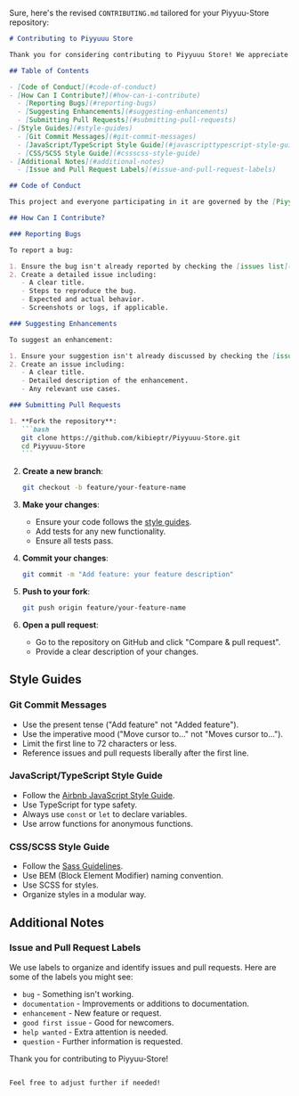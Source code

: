 Sure, here's the revised `CONTRIBUTING.md` tailored for your Piyyuu-Store repository:

````markdown
# Contributing to Piyyuuu Store

Thank you for considering contributing to Piyyuuu Store! We appreciate your support. Following these guidelines ensures that your contributions are effectively integrated into the project.

## Table of Contents

- [Code of Conduct](#code-of-conduct)
- [How Can I Contribute?](#how-can-i-contribute)
  - [Reporting Bugs](#reporting-bugs)
  - [Suggesting Enhancements](#suggesting-enhancements)
  - [Submitting Pull Requests](#submitting-pull-requests)
- [Style Guides](#style-guides)
  - [Git Commit Messages](#git-commit-messages)
  - [JavaScript/TypeScript Style Guide](#javascripttypescript-style-guide)
  - [CSS/SCSS Style Guide](#cssscss-style-guide)
- [Additional Notes](#additional-notes)
  - [Issue and Pull Request Labels](#issue-and-pull-request-labels)

## Code of Conduct

This project and everyone participating in it are governed by the [Piyyuuu Store Code of Conduct](CODE_OF_CONDUCT.md). By participating, you agree to uphold this code. Please report unacceptable behavior to [kibieptrid@gmail.com](mailto:kibieptrid@gmail.com).

## How Can I Contribute?

### Reporting Bugs

To report a bug:

1. Ensure the bug isn't already reported by checking the [issues list](https://github.com/kibieptr/Piyyuuu-Store/issues).
2. Create a detailed issue including:
   - A clear title.
   - Steps to reproduce the bug.
   - Expected and actual behavior.
   - Screenshots or logs, if applicable.

### Suggesting Enhancements

To suggest an enhancement:

1. Ensure your suggestion isn't already discussed by checking the [issues list](https://github.com/kibieptr/Piyyuuu-Store/issues).
2. Create an issue including:
   - A clear title.
   - Detailed description of the enhancement.
   - Any relevant use cases.

### Submitting Pull Requests

1. **Fork the repository**:
   ```bash
   git clone https://github.com/kibieptr/Piyyuuu-Store.git
   cd Piyyuuu-Store
   ```
````

2. **Create a new branch**:

   ```bash
   git checkout -b feature/your-feature-name
   ```

3. **Make your changes**:

   - Ensure your code follows the [style guides](#style-guides).
   - Add tests for any new functionality.
   - Ensure all tests pass.

4. **Commit your changes**:

   ```bash
   git commit -m "Add feature: your feature description"
   ```

5. **Push to your fork**:

   ```bash
   git push origin feature/your-feature-name
   ```

6. **Open a pull request**:
   - Go to the repository on GitHub and click "Compare & pull request".
   - Provide a clear description of your changes.

## Style Guides

### Git Commit Messages

- Use the present tense ("Add feature" not "Added feature").
- Use the imperative mood ("Move cursor to..." not "Moves cursor to...").
- Limit the first line to 72 characters or less.
- Reference issues and pull requests liberally after the first line.

### JavaScript/TypeScript Style Guide

- Follow the [Airbnb JavaScript Style Guide](https://github.com/airbnb/javascript).
- Use TypeScript for type safety.
- Always use `const` or `let` to declare variables.
- Use arrow functions for anonymous functions.

### CSS/SCSS Style Guide

- Follow the [Sass Guidelines](https://sass-guidelin.es/).
- Use BEM (Block Element Modifier) naming convention.
- Use SCSS for styles.
- Organize styles in a modular way.

## Additional Notes

### Issue and Pull Request Labels

We use labels to organize and identify issues and pull requests. Here are some of the labels you might see:

- `bug` - Something isn't working.
- `documentation` - Improvements or additions to documentation.
- `enhancement` - New feature or request.
- `good first issue` - Good for newcomers.
- `help wanted` - Extra attention is needed.
- `question` - Further information is requested.

Thank you for contributing to Piyyuu-Store!

```

Feel free to adjust further if needed!
```
